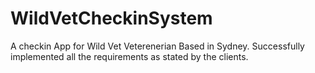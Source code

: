 # WildVetCheckinSystem
A checkin App for Wild Vet Veterenerian Based in Sydney.
Successfully implemented all the requirements as stated by the clients.
